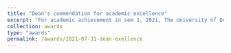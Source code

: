 ```yaml
---
title: "Dean's commendation for academic excellence"
excerpt: "For academic achievement in sem 1, 2021, The University of Queensland"
collection: awards
type: "awards"
permalink: /awards/2021-07-31-dean-exellence
---
```

